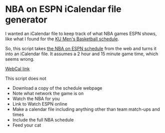# NBA on ESPN iCalendar file generator

I wanted an iCalendar file to keep track of what NBA games ESPN shows, like what I found for the [KU Men's Basketball schedule](http://www.kuathletics.com/schedule.aspx?path=mbball&print=true&version=1).

So, this script takes [the NBA on ESPN schedule](http://espn.go.com/nba/television) from the web and turns it into an iCalendar file. It assumes a 2 hour and 15 minute game time, which seems wrong.

<a href="webcal://fortheloveofbasketball.net/nba_on_espn.ics">WebCal link</a>

This script does not

- Download a copy of the schedule webpage
- Note what network the game is on
- Watch the NBA for you
- Link to Watch ESPN online
- Make a calendar file including anything other than team match-ups and times
- Include the full NBA schedule
- Feed your cat
